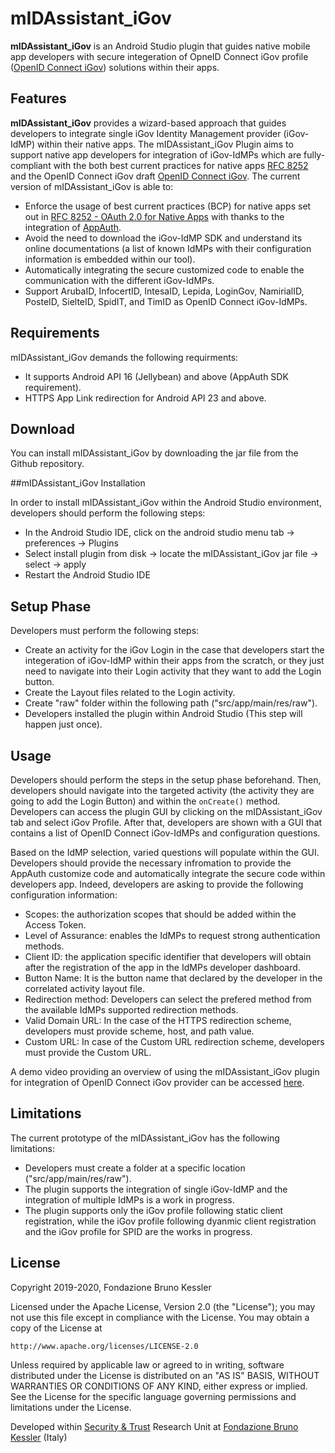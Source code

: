 
# mIDAssistant_iGov

**mIDAssistant_iGov** is an Android Studio plugin that guides native mobile app developers with secure integeration of OpneID Connect iGov profile ([OpenID Connect iGov](https://openid.net/specs/openid-igov-openid-connect-1_0.html)) solutions within their apps. 

## Features

**mIDAssistant_iGov** provides a wizard-based approach that guides developers to integrate single iGov Identity Management provider (iGov-IdMP) within their native apps. The mIDAssistant_iGov Plugin aims to support native app developers for integration of iGov-IdMPs which are fully-compliant with the both best current practices for native apps [RFC 8252](https://tools.ietf.org/html/rfc8252) and the OpenID Connect iGov draft [OpenID Connect iGov](https://openid.net/specs/openid-igov-openid-connect-1_0.html). The current version of mIDAssistant_iGov is able to:

  - Enforce the usage of best current practices (BCP) for native apps set out in
    [RFC 8252 - OAuth 2.0 for Native Apps](https://tools.ietf.org/html/rfc8252) with thanks to the integration of [AppAuth](https://appauth.io).
  - Avoid the need to download the iGov-IdMP SDK and understand its online documentations (a list of known
    IdMPs with their configuration information is embedded within our tool).
  - Automatically integrating the secure customized code to enable the communication with the different iGov-IdMPs.
  - Support ArubaID, InfocertID, IntesaID, Lepida, LoginGov, NamirialID, PosteID, SielteID, SpidIT, and TimID as OpenID Connect iGov-IdMPs. 

## Requirements

mIDAssistant_iGov demands the following requirments:

- It supports Android API 16 (Jellybean) and above (AppAuth SDK requirement).
- HTTPS App Link redirection for Android API 23 and above.

## Download

You can install mIDAssistant_iGov by downloading the jar file from the Github repository.

##mIDAssistant_iGov Installation

In order to install mIDAssistant_iGov within the Android Studio environment, developers should perform the following steps:

- In the Android Studio IDE, click on the android studio menu tab → preferences → Plugins 
- Select install plugin from disk → locate the mIDAssistant_iGov jar file → select → apply
- Restart the Android Studio IDE

## Setup Phase

Developers must perform the following steps: 

- Create an activity for the iGov Login in the case that developers start the integeration of iGov-IdMP within their apps from the scratch, or they just need to navigate into their Login activity that they want to add the Login button. 
- Create the Layout files related to the Login activity.
- Create "raw" folder within the following path ("src/app/main/res/raw").
- Developers installed the plugin within Android Studio (This step will happen just once).


## Usage

Developers should perform the steps in the setup phase beforehand. Then, developers should navigate into the targeted activity (the activity they are going to add the Login Button) and within the ``onCreate()`` method. Developers can access the plugin GUI by clicking on the mIDAssistant_iGov tab and select iGov Profile. After that, developers are shown with a GUI that contains a list of OpenID Connect iGov-IdMPs and configuration questions. 

Based on the IdMP selection, varied questions will populate within the GUI. Developers should provide the necessary infromation to provide the AppAuth customize code and automatically integrate the secure code within developers app. Indeed, developers are asking to provide the following configuration information:

- Scopes: the authorization scopes that should be added within the Access Token.
- Level of Assurance: enables the IdMPs to request strong authentication methods.
- Client ID: the application specific identifier that developers will obtain after the registration of the app in the IdMPs developer dashboard. 
- Button Name: It is the button name that declared by the developer in the correlated activity layout file. 
- Redirection method: Developers can select the prefered method from the available IdMPs supported redirection methods.
- Valid Domain URL: In the case of the HTTPS redirection scheme, developers must provide scheme, host, and path value.  
- Custom URL: In case of the Custom URL redirection scheme, developers must provide the Custom URL. 

A demo video providing an overview of using the mIDAssistant_iGov plugin for integration of OpenID Connect iGov provider can be accessed [here](https://).

## Limitations 

The current prototype of the mIDAssistant_iGov has the following limitations:

- Developers must create a folder at a specific location ("src/app/main/res/raw").
- The plugin supports the integration of single iGov-IdMP and the integration of multiple IdMPs is a work in progress.
- The plugin supports only the iGov profile following static client registration, while the iGov profile following dyanmic client registration and the iGov profile for SPID are the works in progress.

## License
Copyright 2019-2020, Fondazione Bruno Kessler

Licensed under the Apache License, Version 2.0 (the "License");
you may not use this file except in compliance with the License.
You may obtain a copy of the License at

    http://www.apache.org/licenses/LICENSE-2.0

Unless required by applicable law or agreed to in writing, software
distributed under the License is distributed on an "AS IS" BASIS,
WITHOUT WARRANTIES OR CONDITIONS OF ANY KIND, either express or implied.
See the License for the specific language governing permissions and
limitations under the License.

Developed within [Security & Trust](https://st.fbk.eu) Research Unit at [Fondazione Bruno Kessler](https://www.fbk.eu/en/) (Italy)
